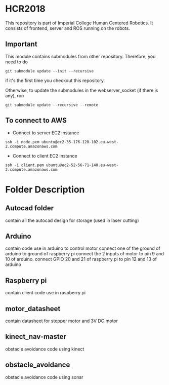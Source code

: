 # HCR2018
This repository is part of Imperial College Human Centered Robotics. It consists of frontend, server and ROS running on the robots.

## Important
This module contains submodules from other repository. Therefore, you need to do

```
git submodule update --init --recursive
```

if it's the first time you checkout this repository. 

Otherwise, to update the submodules in the webserver_socket (if there is any), run 
```
git submodule update --recursive --remote
```

## To connect to AWS
* Connect to server EC2 instance
```
ssh -i node.pem ubuntu@ec2-35-176-128-102.eu-west-2.compute.amazonaws.com
```

* Connect to client EC2 instance
```
ssh -i client.pem ubuntu@ec2-52-56-71-140.eu-west-2.compute.amazonaws.com

```
# Folder Description
## Autocad folder
contain all the autocad design for storage (used in laser cutting)

## Arduino
contain code use in arduino to control motor
connect one of the ground of arduino to ground of raspberry pi
connect the 2 inputs of motor to pin 9 and 10 of arduino.
connect GPIO 20 and 21 of raspberry pi to pin 12 and 13 of arduino

## Raspberry pi
contain client code use in raspberry pi 

## motor_datasheet
contain datasheet for stepper motor and 3V DC motor

## kinect_nav-master
obstacle avoidance code using kinect

## obstacle_avoidance
obstacle avoidance code using sonar
